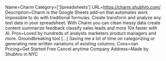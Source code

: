 Name=Charm
Category=['Spreadsheets']
URL=https://charm.shubhro.com/
Description=Charm is the Google Sheets add-on that automates work impossible to do with traditional formulas. Create transform and analyze any text data in your spreadsheet. With Charm you can clean messy data create content summarize feedback classify sales leads and more 10x faster with AI.
Pros=Loved by hundreds of analysts marketers product managers and more. Groundbreaking tool [...] Saving me a lot of time on categorizing or generating new written variations of existing columns.
Cons=nan
Pricing=Get Started Free Cancel anytime
Company Address=Made by Shubhro in NYC
